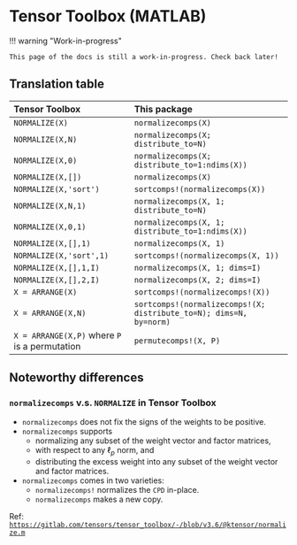 # Tensor Toolbox (MATLAB)

!!! warning "Work-in-progress"

    This page of the docs is still a work-in-progress. Check back later!

## Translation table

| Tensor Toolbox | This package |
|:-------------- |:------------ |
| `NORMALIZE(X)` | `normalizecomps(X)` |
| `NORMALIZE(X,N)` | `normalizecomps(X; distribute_to=N)` |
| `NORMALIZE(X,0)` | `normalizecomps(X; distribute_to=1:ndims(X))` |
| `NORMALIZE(X,[])` | `normalizecomps(X)` |
| `NORMALIZE(X,'sort')` | `sortcomps!(normalizecomps(X))` |
| `NORMALIZE(X,N,1)` | `normalizecomps(X, 1; distribute_to=N)` |
| `NORMALIZE(X,0,1)` | `normalizecomps(X, 1; distribute_to=1:ndims(X))` |
| `NORMALIZE(X,[],1)` | `normalizecomps(X, 1)` |
| `NORMALIZE(X,'sort',1)` | `sortcomps!(normalizecomps(X, 1))` |
| `NORMALIZE(X,[],1,I)` | `normalizecomps(X, 1; dims=I)` |
| `NORMALIZE(X,[],2,I)` | `normalizecomps(X, 2; dims=I)` |
| `X = ARRANGE(X)` | `sortcomps!(normalizecomps!(X))` |
| `X = ARRANGE(X,N)` | `sortcomps!(normalizecomps!(X; distribute_to=N); dims=N, by=norm)` |
| `X = ARRANGE(X,P)` where `P` is a permutation | `permutecomps!(X, P)` |

## Noteworthy differences

### `normalizecomps` v.s. `NORMALIZE` in Tensor Toolbox

- `normalizecomps` does not fix the signs of the weights to be positive.
- `normalizecomps` supports
  - normalizing any subset of the weight vector and factor matrices,
  - with respect to any $\ell_p$ norm, and
  - distributing the excess weight into any subset of the weight vector and factor matrices.
- `normalizecomps` comes in two varieties:
  - `normalizecomps!` normalizes the `CPD` in-place.
  - `normalizecomps` makes a new copy.

Ref: [`https://gitlab.com/tensors/tensor_toolbox/-/blob/v3.6/@ktensor/normalize.m`](https://gitlab.com/tensors/tensor_toolbox/-/blob/v3.6/@ktensor/normalize.m)
